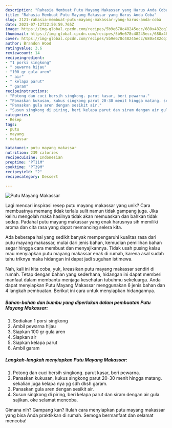 ```yaml
---
description: "Rahasia Membuat Putu Mayang Makassar yang Harus Anda Coba"
title: "Rahasia Membuat Putu Mayang Makassar yang Harus Anda Coba"
slug: 2121-rahasia-membuat-putu-mayang-makassar-yang-harus-anda-coba
date: 2021-07-12T22:50:59.765Z
image: https://img-global.cpcdn.com/recipes/5b9e678c48245ecc/680x482cq70/putu-mayang-makassar-foto-resep-utama.jpg
thumbnail: https://img-global.cpcdn.com/recipes/5b9e678c48245ecc/680x482cq70/putu-mayang-makassar-foto-resep-utama.jpg
cover: https://img-global.cpcdn.com/recipes/5b9e678c48245ecc/680x482cq70/putu-mayang-makassar-foto-resep-utama.jpg
author: Brandon Wood
ratingvalue: 3.6
reviewcount: 14
recipeingredient:
- "1 porsi singkong"
- " pewarna hijau"
- "100 gr gula aren"
- " air"
- " kelapa parut"
- " garam"
recipeinstructions:
- "Potong dan cuci bersih singkong. parut kasar, beri pewarna."
- "Panaskan kukusan, kukus singkong parut 20-30 menit hingga matang. sekalian juga kelapa nya yg sdh dksh garam."
- "Panaskan gula aren dengan sesikit air."
- "Susun singkong di piring, beri kelapa parut dan siram dengan air gula. sajikan. oke selamat mencoba."
categories:
- Resep
tags:
- putu
- mayang
- makassar

katakunci: putu mayang makassar 
nutrition: 239 calories
recipecuisine: Indonesian
preptime: "PT11M"
cooktime: "PT39M"
recipeyield: "2"
recipecategory: Dessert

---
```



![Putu Mayang Makassar](https://img-global.cpcdn.com/recipes/5b9e678c48245ecc/680x482cq70/putu-mayang-makassar-foto-resep-utama.jpg)

Lagi mencari inspirasi resep putu mayang makassar yang unik? Cara membuatnya memang tidak terlalu sulit namun tidak gampang juga. Jika keliru mengolah maka hasilnya tidak akan memuaskan dan bahkan tidak sedap. Padahal putu mayang makassar yang enak harusnya sih memiliki aroma dan cita rasa yang dapat memancing selera kita.



Ada beberapa hal yang sedikit banyak mempengaruhi kualitas rasa dari putu mayang makassar, mulai dari jenis bahan, kemudian pemilihan bahan segar hingga cara membuat dan menyajikannya. Tidak usah pusing kalau mau menyiapkan putu mayang makassar enak di rumah, karena asal sudah tahu triknya maka hidangan ini dapat jadi suguhan istimewa.


Nah, kali ini kita coba, yuk, kreasikan putu mayang makassar sendiri di rumah. Tetap dengan bahan yang sederhana, hidangan ini dapat memberi manfaat dalam membantu menjaga kesehatan tubuhmu sekeluarga. Anda dapat menyiapkan Putu Mayang Makassar menggunakan 6 jenis bahan dan 4 langkah pembuatan. Berikut ini cara untuk menyiapkan hidangannya.

<!--inarticleads1-->

##### Bahan-bahan dan bumbu yang diperlukan dalam pembuatan Putu Mayang Makassar:

1. Sediakan 1 porsi singkong
1. Ambil  pewarna hijau
1. Siapkan 100 gr gula aren
1. Siapkan  air
1. Siapkan  kelapa parut
1. Ambil  garam




<!--inarticleads2-->

##### Langkah-langkah menyiapkan Putu Mayang Makassar:

1. Potong dan cuci bersih singkong. parut kasar, beri pewarna.
1. Panaskan kukusan, kukus singkong parut 20-30 menit hingga matang. sekalian juga kelapa nya yg sdh dksh garam.
1. Panaskan gula aren dengan sesikit air.
1. Susun singkong di piring, beri kelapa parut dan siram dengan air gula. sajikan. oke selamat mencoba.




Gimana nih? Gampang kan? Itulah cara menyiapkan putu mayang makassar yang bisa Anda praktikkan di rumah. Semoga bermanfaat dan selamat mencoba!
